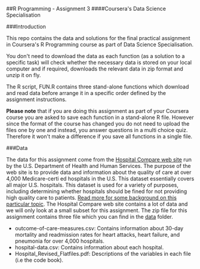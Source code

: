 ##R Programming - Assignment 3
####Coursera's Data Science Specialisation


###Introduction

This repo contains the data and solutions for the final practical assignment in Coursera's R Programming course as part of Data Science Specialisation.

You don't need to download the data as each function (as a solution to a specific task) will check whether the necessary data is stored on your local computer and if required, downloads the relevant data in zip format and unzip it on fly.

The R script, FUN.R contains three stand-alone functions which download and read data before arrange it in a specific order defined by the assignment instructions. 

**Please note** that if you are doing this assignment as part of your Coursera course you are asked to save each function in a stand-alone R file. However since the format of the course has changed you do not need to upload the files one by one and instead, you answer questions in a multi choice quiz. Therefore it won't make a difference if you save all functions in a single file.

###Data

The data for this assignment come from the [Hospital Compare web site](http://hospitalcompare.hhs.gov) run by the U.S. Department of Health and Human Services. The purpose of the web site is to provide data and
information about the quality of care at over 4,000 Medicare-certi ed hospitals in the U.S. This dataset essentially covers all major U.S. hospitals.  This dataset is used for a variety of purposes, including determining
whether hospitals should be fined for not providing high quality care to patients. [Read more for some background on this particular topic](http://goo.gl/jAXFX).
The  Hospital  Compare  web  site  contains  a  lot  of  data  and  we  will  only  look  at  a  small  subset  for  this
assignment. The zip file for this assignment contains three file which you can find in the [data](/data) folder.
- outcome-of-care-measures.csv: Contains information about 30-day mortality and readmission rates for heart attacks, heart failure, and pneumonia for over 4,000 hospitals.
- hospital-data.csv: Contains information about each hospital.
- Hospital_Revised_Flatfiles.pdf: Descriptions of the variables in each file (i.e the code book).